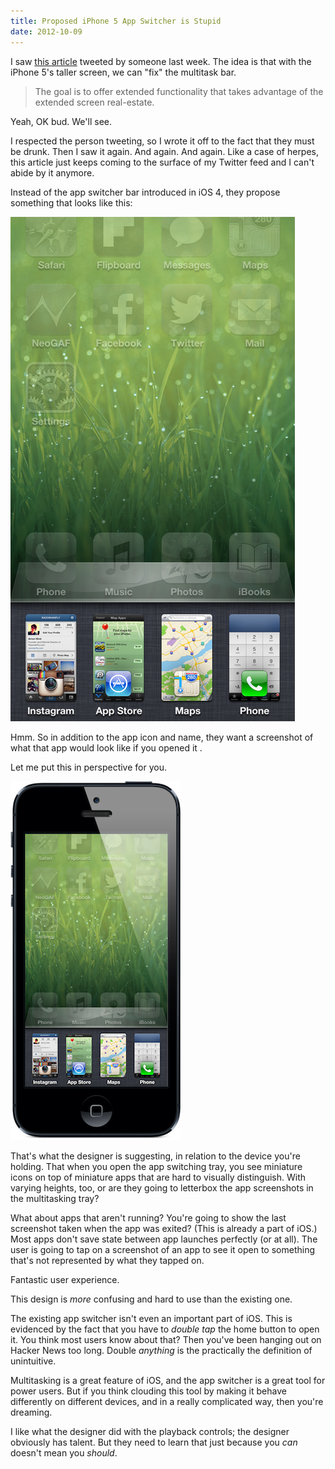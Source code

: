 ```yaml
---
title: Proposed iPhone 5 App Switcher is Stupid
date: 2012-10-09
---
```



I saw [this article](http://www.theverge.com/2012/10/4/3451322/rethinking-the-app-switcher-for-the-iphone-5-mockups) tweeted by someone last week. The idea is that with the iPhone 5's taller screen, we can "fix" the multitask bar.

> The goal is to offer extended functionality that takes advantage of the extended screen real-estate.

Yeah, OK bud. We'll see.

I respected the person tweeting, so I wrote it off to the fact that they must be drunk. Then I saw it again. And again. And again. Like a case of herpes, this article just keeps coming to the surface of my Twitter feed and I can't abide by it anymore.

Instead of the app switcher bar introduced in iOS 4, they propose something that looks like this:

![](AA84057E4E434D68A7884BE0A8353B3B.png)

Hmm. So in addition to the app icon and name, they want a screenshot of what that app would look like if you opened it .

Let me put this in perspective for you.

![](A7C82126B4F3417C996F1FB53E531B1C.png)

That's what the designer is suggesting, in relation to the device you're holding. That when you open the app switching tray, you see miniature icons on top of miniature apps that are hard to visually distinguish. With varying heights, too, or are they going to letterbox the app screenshots in the multitasking tray?

What about apps that aren't running? You're going to show the last screenshot taken when the app was exited? (This is already a part of iOS.) Most apps don't save state between app launches perfectly (or at all). The user is going to tap on a screenshot of an app to see it open to something that's not represented by what they tapped on.

Fantastic user experience.

This design is _more_ confusing and hard to use than the existing one.

The existing app switcher isn't even an important part of iOS. This is evidenced by the fact that you have to _double tap_ the home button to open it. You think most users know about that? Then you've been hanging out on Hacker News too long. Double _anything_ is the practically the definition of unintuitive.

Multitasking is a great feature of iOS, and the app switcher is a great tool for power users. But if you think clouding this tool by making it behave differently on different devices, and in a really complicated way, then you're dreaming.

I like what the designer did with the playback controls; the designer obviously has talent. But they need to learn that just because you _can_ doesn't mean you _should_.


  